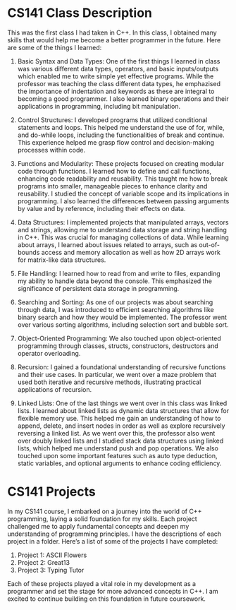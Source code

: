 # CS141 Class Description

This was the first class I had taken in C++. In this class, I obtained many skills that would help me become a better programmer in the future. Here are some of the things I learned:

1) Basic Syntax and Data Types: One of the first things I learned in class was various different data types, operators, and basic inputs/outputs which enabled me to write simple yet effective programs. While the professor was teaching the class different data types, he emphazised the importance of indentation and keywords as these are integral to becoming a good programmer. I also learned binary operations and their applications in programming, including bit manipulation.

2) Control Structures: I developed programs that utilized conditional statements and loops. This helped me understand the use of for, while, and do-while loops, including the functionalities of break and continue. This experience helped me grasp flow control and decision-making processes within code.

3) Functions and Modularity: These projects focused on creating modular code through functions. I learned how to define and call functions, enhancing code readability and reusability. This taught me how to break programs into smaller, manageable pieces to enhance clarity and reusability. I studied the concept of variable scope and its implications in programming. I also learned the differences between passing arguments by value and by reference, including their effects on data.

4) Data Structures: I implemented projects that manipulated arrays, vectors and strings, allowing me to understand data storage and string handling in C++. This was crucial for managing collections of data. While learning about arrays, I learned about issues related to arrays, such as out-of-bounds access and memory allocation as well as how 2D arrays work for matrix-like data structures.

5) File Handling:  I learned how to read from and write to files, expanding my ability to handle data beyond the console. This emphasized the significance of persistent data storage in programming.

6) Searching and Sorting: As one of our projects was about searching through data, I was introduced to efficient searching algorithms like binary search and how they would be implemented. The professor went over various sorting algorithms, including selection sort and bubble sort.

7) Object-Oriented Programming: We also touched upon object-oriented programming through classes, structs, constructors, destructors and operator overloading.

8) Recursion: I gained a foundational understanding of recursive functions and their use cases. In particular, we went over a maze problem that used both iterative and recursive methods, illustrating practical applications of recursion.

9) Linked Lists: One of the last things we went over in this class was linked lists. I learned about linked lists as dynamic data structures that allow for flexible memory use. This helped me gain an understanding of how to append, delete, and insert nodes in order as well as explore recursively reversing a linked list. As we went over this, the professor also went over doubly linked lists and I studied stack data structures using linked lists, which helped me understand push and pop operations. We also touched upon some important features such as auto type deduction, static variables, and optional arguments to enhance coding efficiency.

# CS141 Projects

In my CS141 course, I embarked on a journey into the world of C++ programming, laying a solid foundation for my skills. Each project challenged me to apply fundamental concepts and deepen my understanding of programming principles. I have the descriptions of each project in a folder. Here’s a list of some of the projects I have completed:

1) Project 1: ASCII Flowers
2) Project 2: Great13
3) Project 3: Typing Tutor

Each of these projects played a vital role in my development as a programmer and set the stage for more advanced concepts in C++. I am excited to continue building on this foundation in future coursework.
